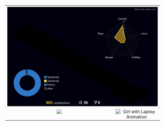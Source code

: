 <table>
  <tr>
    <th colspan = "2" style="box-shadow: 0 4px 8px rgba(0, 0, 0, 0.2), 0 6px 20px rgba(0, 0, 0, 0.19); border-radius: 10px; overflow: hidden;">
      <img src="./profile-3d-contrib/profile-night-rainbow.svg" alt="GitHub Contribution Chart">
    </th>
  </tr>
  <tr>
    <!-- Left Column: Skillsets Image -->
    <td style="width: 70%; text-align: center; vertical-align: top;">
      <img src="https://skillicons.dev/icons?i=anaconda,apollo,apple,atom,aws,azure,bash,bitbucket,blender,bootstrap,cs,cpp,cloudflare,cmake,codepen,css,d3,dart,django,docker,dynamodb,elasticsearch,express,fastapi,firebase,flask,gcp,git,github,githubactions,gitlab,go,grafana,graphql,heroku,ai,ipfs,java,js,jenkins,jest,jquery,kafka,kali,kubernetes,linux,mongodb,mysql,netlify,nextjs,nginx,nodejs,octave,opencv,openstack,postgres,postman,powershell,processing,pycharm,py,pytorch,qt,r,raspberrypi,react,redhat,redis,rust,sass,sqlite,scala,sklearn,selenium,solidity,tailwind,tensorflow,terraform,threejs,ts,ubuntu,vercel,vite,vitest,vscode,vue,vuetify,webflow,webpack,yarn" />
    </td>
    <!-- Right Column: SVG Animation --> 
    <td style="width: 30%; text-align: center; vertical-align: top;">
      <img src="https://app.svgator.com/assets/svgator.webapp/log-in-girl.svg" alt="Girl with Laptop Animation" width="80%">
    </td>
  </tr>
</table>

